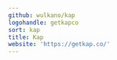 ```yaml
---
github: wulkano/kap
logohandle: getkapco
sort: kap
title: Kap
website: 'https://getkap.co/'
---
```

